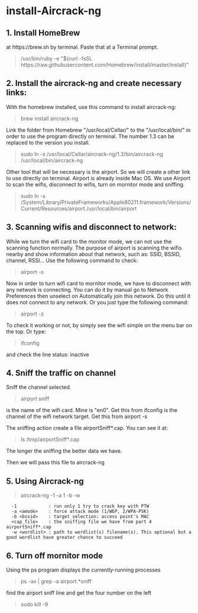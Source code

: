 # install-Aircrack-ng

<h2>1. Install HomeBrew</h2> 
at https://brew.sh by terminal. Paste that at a Terminal prompt.

<blockquote><p>/usr/bin/ruby -e "$(curl -fsSL https://raw.githubusercontent.com/Homebrew/install/master/install)"</p></blockquote>

<h2>2. Install the aircrack-ng and create necessary links:</h2>

  With the homebrew installed, use this command to install aircrack-ng:
  
<blockquote><p>brew install aircrack-ng</p></blockquote>

  Link the folder from Homebrew "/usr/local/Cellar/" to the "/usr/local/bin/" in order to use the program directly on terminal. The number 1.3 can be replaced to the version you install. 
  
<blockquote><p>sudo ln -s /usr/local/Cellar/aircrack-ng/1.3/bin/aircrack-ng /usr/local/bin/aircrack-ng</p></blockquote>

  Other tool that will be necessary is the airport. So we will create a other link to use directly on terminal. Airport is already inside Mac OS. We use Airport to scan the wifis, disconnect to wifis, turn on mornitor mode and sniffing.

<blockquote><p>sudo ln -s /System/Library/PrivateFrameworks/Apple80211.framework/Versions/Current/Resources/airport /usr/local/bin/airport</p></blockquote>

<h2>3. Scanning wifis and disconnect to network:</h2>

  While we turn the wifi card to the monitor mode, we can not use the scanning function normally. The purpose of airport is scanning the wifis nearby and show information about that network, such as: SSID, BSSID, channel, RSSI...
Use the following command to check:

<blockquote><p>airport -s</p></blockquote>

  Now in order to turn wifi card to mornitor mode, we have to disconnect with any network is connecting. You can do it by manual go to Network Preferences then unselect on Automatically join this network. Do this until it does not connect to any network. Or you just type the following command:

<blockquote><p>airport -z</p></blockquote>

  To check it working or not, by simply see the wifi simple on the menu bar on the top. Or type:

<blockquote><p>ifconfig</p></blockquote>

  and check the line status: inactive

<h2>4. Sniff the traffic on channel</h2>

  Sniff the channel selected.

<blockquote><p>airport <interface> sniff <channel></p></blockquote>

  <interface> is the name of the wifi card. Mine is "en0". Get this from 
ifconfig
  <channel> is the channel of the wifi network target. Get this from
airport -s
    
  The sniffing action create a file airportSniff*.cap. You can see it at:

<blockquote><p>ls /tmp/airportSniff*.cap</p></blockquote>

  The longer the sniffing the better data we have.

Then we will pass this file to aircrack-ng

<h2>5. Using Aircrack-ng</h2>

<blockquote><p>aircrack-ng -1 -a 1 -b <BSSID> <cap_file> -w <wordlist></p></blockquote>

      -1            : run only 1 try to crack key with PTW  
      -a <amode>    : force attack mode (1/WEP, 2/WPA-PSK)
      -b <bssid>    : target selection: access point's MAC
      <cap_file>    : the sniffing file we have from part 4 airportSniff*.cap
      -w <wordlist> : path to wordlist(s) filename(s). This optional but a good wordlist have greater chance to succeed 

<h2>6. Turn off mornitor mode</h2>

  Using the ps program displays the currently-running processes

<blockquote><p>ps -ax | grep -a airport.*sniff</p></blockquote>

find the airport <interface> sniff <channel> line and get the four number on the left
 
<blockquote><p>sudo kill -9 <the four number></p></blockquote> 







